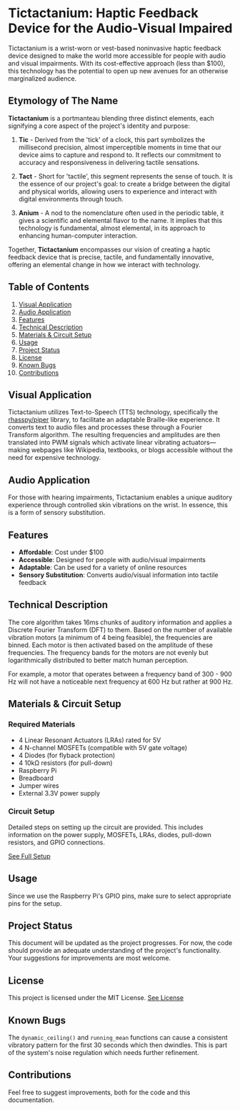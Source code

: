# Tictactanium: Haptic Feedback Device for the Audio-Visual Impaired

Tictactanium is a wrist-worn or vest-based noninvasive haptic feedback device designed to make the world more accessible for people with audio and visual impairments. With its cost-effective approach (less than $100), this technology has the potential to open up new avenues for an otherwise marginalized audience.

## Etymology of The Name

**Tictactanium** is a portmanteau blending three distinct elements, each signifying a core aspect of the project's identity and purpose:

1. **Tic** - Derived from the 'tick' of a clock, this part symbolizes the millisecond precision, almost imperceptible moments in time that our device aims to capture and respond to. It reflects our commitment to accuracy and responsiveness in delivering tactile sensations.

2. **Tact** - Short for 'tactile', this segment represents the sense of touch. It is the essence of our project's goal: to create a bridge between the digital and physical worlds, allowing users to experience and interact with digital environments through touch.

3. **Anium** - A nod to the nomenclature often used in the periodic table, it gives a scientific and elemental flavor to the name. It implies that this technology is fundamental, almost elemental, in its approach to enhancing human-computer interaction.

Together, **Tictactanium** encompasses our vision of creating a haptic feedback device that is precise, tactile, and fundamentally innovative, offering an elemental change in how we interact with technology.

## Table of Contents
1. [Visual Application](#visual-application)
2. [Audio Application](#audio-application)
3. [Features](#features)
4. [Technical Description](#technical-description)
5. [Materials & Circuit Setup](#materials--circuit-setup)
6. [Usage](#usage)
7. [Project Status](#project-status)
8. [License](#license)
9. [Known Bugs](#known-bugs)
10. [Contributions](#contributions)

## Visual Application

Tictactanium utilizes Text-to-Speech (TTS) technology, specifically the [rhasspy/piper](https://github.com/rhasspy/piper) library, to facilitate an adaptable Braille-like experience. It converts text to audio files and processes these through a Fourier Transform algorithm. The resulting frequencies and amplitudes are then translated into PWM signals which activate linear vibrating actuators—making webpages like Wikipedia, textbooks, or blogs accessible without the need for expensive technology.

## Audio Application

For those with hearing impairments, Tictactanium enables a unique auditory experience through controlled skin vibrations on the wrist. In essence, this is a form of sensory substitution.

## Features

- **Affordable**: Cost under $100
- **Accessible**: Designed for people with audio/visual impairments
- **Adaptable**: Can be used for a variety of online resources
- **Sensory Substitution**: Converts audio/visual information into tactile feedback

## Technical Description

The core algorithm takes 16ms chunks of auditory information and applies a Discrete Fourier Transform (DFT) to them. Based on the number of available vibration motors (a minimum of 4 being feasible), the frequencies are binned. Each motor is then activated based on the amplitude of these frequencies. The frequency bands for the motors are not evenly but logarithmically distributed to better match human perception.

For example, a motor that operates between a frequency band of 300 - 900 Hz will not have a noticeable next frequency at 600 Hz but rather at 900 Hz.

## Materials & Circuit Setup

### Required Materials
- 4 Linear Resonant Actuators (LRAs) rated for 5V
- 4 N-channel MOSFETs (compatible with 5V gate voltage)
- 4 Diodes (for flyback protection)
- 4 10kΩ resistors (for pull-down)
- Raspberry Pi
- Breadboard
- Jumper wires
- External 3.3V power supply

### Circuit Setup
Detailed steps on setting up the circuit are provided. This includes information on the power supply, MOSFETs, LRAs, diodes, pull-down resistors, and GPIO connections.

[See Full Setup](Setup.md)

## Usage

Since we use the Raspberry Pi's GPIO pins, make sure to select appropriate pins for the setup.

## Project Status

This document will be updated as the project progresses. For now, the code should provide an adequate understanding of the project's functionality. Your suggestions for improvements are most welcome.

## License

This project is licensed under the MIT License. [See License](License.txt)

## Known Bugs

The `dynamic_ceiling()` and `running_mean` functions can cause a consistent vibratory pattern for the first 30 seconds which then dwindles. This is part of the system's noise regulation which needs further refinement.

## Contributions

Feel free to suggest improvements, both for the code and this documentation.
